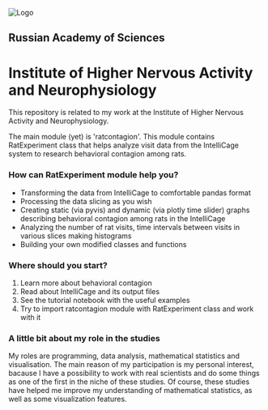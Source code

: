 
![Logo](https://upload.wikimedia.org/wikipedia/ru/4/43/Ivnd_logo.png)


## Russian Academy of Sciences
# Institute of Higher Nervous Activity and Neurophysiology
This repository is related to my work at the Institute of Higher Nervous Activity and Neurophysiology. 

The main module (yet) is 'ratcontagion'. This module contains RatExperiment class that helps analyze visit data from the IntelliCage system to research behavioral contagion among rats.
### How can RatExperiment module help you?
- Transforming the data from IntelliCage to comfortable pandas format
- Processing the data slicing as you wish
- Creating static (via pyvis) and dynamic (via plotly time slider) graphs describing behavioral contagion among rats in the IntelliCage
- Analyzing the number of rat visits, time intervals between visits in various slices making histograms
- Building your own modified classes and functions 
### Where should you start?
1) Learn more about behavioral contagion
2) Read about IntelliCage and its output files
3) See the tutorial notebook with the useful examples
4) Try to import ratcontagion module with RatExperiment class and work with it

### A little bit about my role in the studies
My roles are programming, data analysis, mathematical statistics and visualisation. The main reason of my participation is my personal interest, bacause I have a possibility to work with real scientists and do some things as one of the first in the niche of these studies. Of course, these studies have helped me improve my understanding of mathematical statistics, as well as some visualization features.






